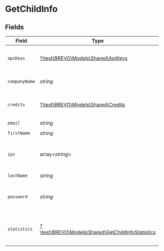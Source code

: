 # GetChildInfo


## Fields

| Field                                                                                              | Type                                                                                               | Required                                                                                           | Description                                                                                        | Example                                                                                            |
| -------------------------------------------------------------------------------------------------- | -------------------------------------------------------------------------------------------------- | -------------------------------------------------------------------------------------------------- | -------------------------------------------------------------------------------------------------- | -------------------------------------------------------------------------------------------------- |
| `apiKeys`                                                                                          | [?\test\BREVO\Models\Shared\ApiKeys](../../Models/Shared/ApiKeys.md)                               | :heavy_minus_sign:                                                                                 | API Keys associated to child account                                                               |                                                                                                    |
| `companyName`                                                                                      | *string*                                                                                           | :heavy_check_mark:                                                                                 | Name of the company                                                                                | MyCompany                                                                                          |
| `credits`                                                                                          | [?\test\BREVO\Models\Shared\Credits](../../Models/Shared/Credits.md)                               | :heavy_minus_sign:                                                                                 | Credits available for your child                                                                   |                                                                                                    |
| `email`                                                                                            | *string*                                                                                           | :heavy_check_mark:                                                                                 | Login Email                                                                                        | john.smith@example.com                                                                             |
| `firstName`                                                                                        | *string*                                                                                           | :heavy_check_mark:                                                                                 | First Name                                                                                         | John                                                                                               |
| `ips`                                                                                              | array<*string*>                                                                                    | :heavy_minus_sign:                                                                                 | IP(s) associated to a child account user                                                           |                                                                                                    |
| `lastName`                                                                                         | *string*                                                                                           | :heavy_check_mark:                                                                                 | Last Name                                                                                          | Smith                                                                                              |
| `password`                                                                                         | *string*                                                                                           | :heavy_check_mark:                                                                                 | The encrypted password of child account                                                            | abC01De2fGHI3jkL                                                                                   |
| `statistics`                                                                                       | [?\test\BREVO\Models\Shared\GetChildInfoStatistics](../../Models/Shared/GetChildInfoStatistics.md) | :heavy_minus_sign:                                                                                 | Statistics about your child account activity                                                       |                                                                                                    |